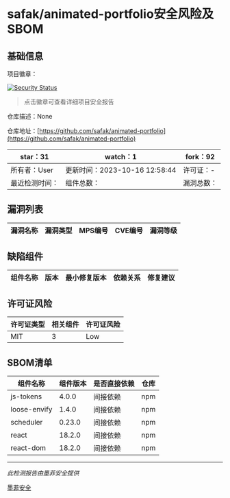 # safak/animated-portfolio安全风险及SBOM

## 基础信息

项目徽章：

[![Security Status](https://www.murphysec.com/platform3/v31/badge/1713994596819451904.svg)](https://www.murphysec.com/console/report/1713631198357274624/1713994596819451904)

> 点击徽章可查看详细项目安全报告

仓库描述：None

仓库地址：[https://github.com/safak/animated-portfolio](https://github.com/safak/animated-portfolio)

| star：31 | watch：1 | fork：92 |
| ----------- | -------------- | ------------ |
| 所有者：User | 更新时间：2023-10-16 12:58:44 | 许可证：- |
| 最近检测时间： | 组件总数： | 漏洞总数： |




## 漏洞列表

| 漏洞名称 | 漏洞类型 | MPS编号 | CVE编号 | 漏洞等级 |
| ------- | ------ | ------- | ------ | ----- |





## 缺陷组件

| 组件名称 | 版本 | 最小修复版本 | 依赖关系 | 修复建议 |
| -------- | ---- | ------------ | -------- | -------- |





## 许可证风险

| 许可证类型 | 相关组件 | 许可证风险 |
| ---------- | -------- | ---------- |
|MIT|3|Low|




## SBOM清单

| 组件名称 | 组件版本 | 是否直接依赖 | 仓库 |
| -------- | -------- | ------------ | ---- |
|js-tokens|4.0.0|间接依赖|npm|
|loose-envify|1.4.0|间接依赖|npm|
|scheduler|0.23.0|间接依赖|npm|
|react|18.2.0|间接依赖|npm|
|react-dom|18.2.0|间接依赖|npm|


------

*此检测报告由墨菲安全提供*

[墨菲安全](www.murphysec.com)